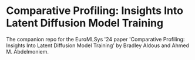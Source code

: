 # Comparative Profiling: Insights Into Latent Diffusion Model Training

The companion repo for the EuroMLSys '24 paper 'Comparative Profiling: Insights Into Latent Diffusion Model Training' by Bradley Aldous and Ahmed M. Abdelmoniem.
